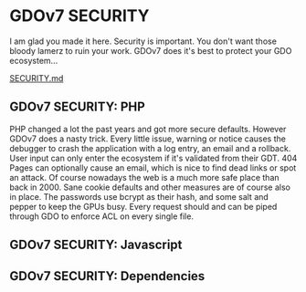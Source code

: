 # GDOv7 SECURITY

I am glad you made it here.
Security is important.
You don't want those bloody lamerz to ruin your work.
GDOv7 does it's best to protect your GDO ecosystem...

[SECURITY.md](./SECURITY.md)


## GDOv7 SECURITY: PHP

PHP changed a lot the past years and got more secure defaults.
However GDOv7 does a nasty trick.
Every little issue, warning or notice causes the debugger to crash the application with a log entry, an email and a rollback.
User input can only enter the ecosystem if it's validated from their GDT.
404 Pages can optionally cause an email, which is nice to find dead links or spot an attack.
Of course nowadays the web is a much more safe place than back in 2000.
Sane cookie defaults and other measures are of course also in place.
The passwords use bcrypt as their hash,
and some salt and pepper to keep the GPUs busy.
Every request should and can be piped through GDO to enforce ACL on every single file.


## GDOv7 SECURITY: Javascript




## GDOv7 SECURITY: Dependencies


